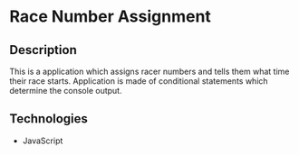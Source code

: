 # Race Number Assignment

## Description

This is a application which assigns racer numbers and tells them what time their race starts. Application is made of conditional statements which determine the console output.

## Technologies

- JavaScript
